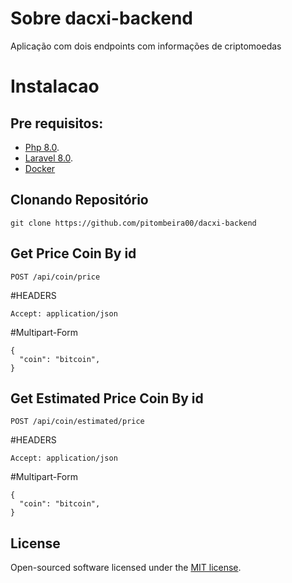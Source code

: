 
# Sobre dacxi-backend

Aplicação com dois endpoints com informações de criptomoedas


# Instalacao

## Pre requisitos:

- [Php 8.0](https://www.php.net/releases/8.0/en.php).
- [Laravel 8.0](https://laravel.com/docs/8.x).
- [Docker](https://www.docker.com)


## Clonando Repositório

```
git clone https://github.com/pitombeira00/dacxi-backend
```

## Get Price Coin By id

```
POST /api/coin/price
```

#HEADERS
```
Accept: application/json
```
#Multipart-Form
```
{
  "coin": "bitcoin",
}
```
## Get Estimated Price Coin By id

```
POST /api/coin/estimated/price
```

#HEADERS
```
Accept: application/json
```
#Multipart-Form
```
{
  "coin": "bitcoin",
}
```
## License

Open-sourced software licensed under the [MIT license](https://opensource.org/licenses/MIT).
